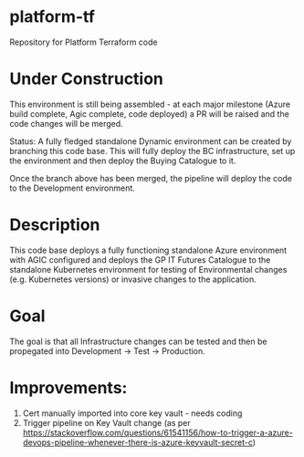 # platform-tf
Repository for Platform Terraform code

# Under Construction

This environment is still being assembled - at each major milestone (Azure build complete, Agic complete, code deployed) a PR will be raised and the code changes will be merged.

Status: A fully fledged standalone Dynamic environment can be created by branching this code base. This will fully deploy the BC infrastructure, set up the environment and then deploy the Buying Catalogue to it. 

Once the branch above has been merged, the pipeline will deploy the code to the Development environment.

# Description

This code base deploys a fully functioning standalone Azure environment with AGIC configured and deploys the GP IT Futures Catalogue to the standalone Kubernetes environment for testing of Environmental changes (e.g. Kubernetes versions) or invasive changes to the application. 

# Goal

The goal is that all Infrastructure changes can be tested and then be propegated into Development -> Test -> Production. 

# Improvements:
1) Cert manually imported into core key vault - needs coding
2) Trigger pipeline on Key Vault change (as per https://stackoverflow.com/questions/61541156/how-to-trigger-a-azure-devops-pipeline-whenever-there-is-azure-keyvault-secret-c)
